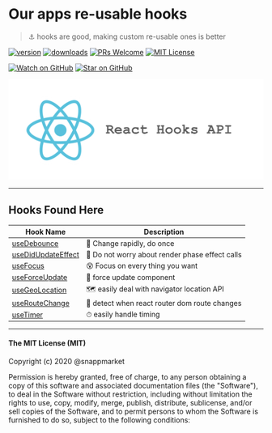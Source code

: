 # Our apps re-usable hooks
> ⚓ hooks are good, making custom re-usable ones is better

[![version](https://img.shields.io/npm/v/@snappmarket/use-did-update-effect.svg?style=flat-square)](https://www.npmjs.com/package/@snappmarket/use-did-update-effect)
[![downloads](https://img.shields.io/npm/dm/@snappmarket/use-did-update-effect.svg?style=flat-square)](http://www.npmtrends.com/@snappmarket/use-did-update-effect)
[![PRs Welcome](https://img.shields.io/badge/PRs-welcome-brightgreen.svg?style=flat-square)](http://makeapullrequest.com)
[![MIT License](https://img.shields.io/npm/l/@snappmarket/use-did-update-effect.svg?style=flat-square)](https://github.com/snappmarket/react-hooks/tree/master/packages/useDidUpdateEffect/blob/master/LICENSE.md)

[![Watch on GitHub](https://img.shields.io/github/watchers/snappmarket/react-hooks.svg?style=social)](https://github.com/snappmarket/react-hooks/watchers)
[![Star on GitHub](https://img.shields.io/github/stars/snappmarket/react-hooks.svg?style=social)](https://github.com/snappmarket/react-hooks/stargazers)

<p align="center">
    <img src="./logo.png" alt="react hooks" />
</p>

----

## Hooks Found Here

| Hook Name                                         |  Description                                                     |
| ------------------------------------------------- | ---------------------------------------------------------------- |
| [useDebounce](https://github.com/snappmarket/react-hooks/tree/master/packages/hooks/packages/useDebounce)      | 🔂 Change rapidly, do once                                       |
| [useDidUpdateEffect](https://github.com/snappmarket/react-hooks/tree/master/packages/hooks/useDidUpdateEffect) | 🧵 Do not worry about render phase effect calls                 |
| [useFocus](https://github.com/snappmarket/react-hooks/tree/master/packages/hooks/useFocus)                     | 😵 Focus on every thing you want                                 |
| [useForceUpdate](https://github.com/snappmarket/react-hooks/tree/master/packages/hooks/useForceUpdate)         | 👿 force update component                                        |
| [useGeoLocation](https://github.com/snappmarket/react-hooks/tree/master/packages/hooks/useGeoLocation)         | 🗺 easily deal with navigator location API                      |
| [useRouteChange](https://github.com/snappmarket/react-hooks/tree/master/packages/hooks/useRouteChange)         | 🏹 detect when react router dom route changes                    |
| [useTimer](https://github.com/snappmarket/react-hooks/tree/master/packages/hooks/useTimer)                     | ⏱ easily handle timing                                          |

---
#### The MIT License (MIT)

Copyright (c) 2020 @snappmarket

Permission is hereby granted, free of charge, to any person obtaining a copy
of this software and associated documentation files (the "Software"), to deal
in the Software without restriction, including without limitation the rights
to use, copy, modify, merge, publish, distribute, sublicense, and/or sell
copies of the Software, and to permit persons to whom the Software is
furnished to do so, subject to the following conditions:


